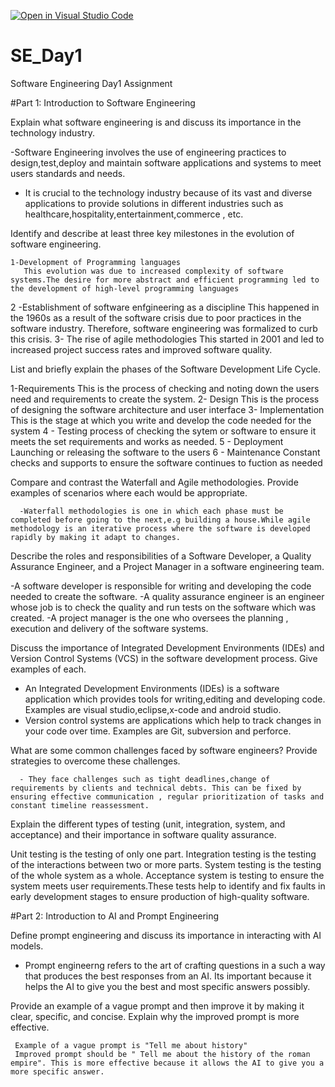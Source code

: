 [![Open in Visual Studio Code](https://classroom.github.com/assets/open-in-vscode-2e0aaae1b6195c2367325f4f02e2d04e9abb55f0b24a779b69b11b9e10269abc.svg)](https://classroom.github.com/online_ide?assignment_repo_id=15575951&assignment_repo_type=AssignmentRepo)
# SE_Day1
Software Engineering Day1 Assignment

#Part 1: Introduction to Software Engineering

Explain what software engineering is and discuss its importance in the technology industry.
  
   -Software Engineering involves the use of engineering practices to design,test,deploy and maintain software applications and systems to meet users standards and needs.
   - It is crucial to the technology industry because of its vast and diverse applications to provide solutions in different industries such as healthcare,hospitality,entertainment,commerce , etc.


Identify and describe at least three key milestones in the evolution of software engineering.
    
    1-Development of Programming languages
       This evolution was due to increased complexity of software systems.The desire for more abstract and efficient programming led to the development of high-level programming languages
    
   2 -Establishment of software enfgineering as a discipline
    This happened in the 1960s as a result of the software crisis due to poor practices in the software industry. Therefore, software engineering was formalized to curb this crisis.
    3- The rise of agile methodologies
       This started in 2001 and led to increased project success rates and improved software quality.

List and briefly explain the phases of the Software Development Life Cycle.
 
  1-Requirements
     This is the process of checking and noting down the users need and requirements to create the system.
  2- Design
     This is the process of designing the software architecture and user interface
  3- Implementation
     This is the stage at which you write and develop the code needed for the system
  4 - Testing
     process of checking the sytem or software to ensure it meets the set requirements and works as needed.
 5 - Deployment
    Launching or releasing the software to the users
 6 - Maintenance
     Constant checks and supports to ensure the software continues to fuction as needed

Compare and contrast the Waterfall and Agile methodologies. Provide examples of scenarios where each would be appropriate.
     
      -Waterfall methodologies is one in which each phase must be completed before going to the next,e.g building a house.While agile methodology is an iterative process where the software is developed rapidly by making it adapt to changes.

Describe the roles and responsibilities of a Software Developer, a Quality Assurance Engineer, and a Project Manager in a software engineering team.
  
  -A software developer is responsible for writing and developing the code needed to create the software.
  -A quality assurance engineer is an engineer whose job is to check the quality and run tests on the software which was created.
  -A project manager is the one who oversees the planning , execution and delivery of the software systems.



Discuss the importance of Integrated Development Environments (IDEs) and Version Control Systems (VCS) in the software development process. Give examples of each.
   
   - An  Integrated Development Environments (IDEs) is a software application which provides tools for writing,editing and developing code. Examples are visual studio,eclipse,x-code and android studio.
   - Version control systems are applications which help to track changes in your code over time. Examples are Git, subversion and perforce.


What are some common challenges faced by software engineers? Provide strategies to overcome these challenges.
     
      - They face challenges such as tight deadlines,change of requirements by clients and technical debts. This can be fixed by ensuring effective communication , regular prioritization of tasks and constant timeline reassessment.


Explain the different types of testing (unit, integration, system, and acceptance) and their importance in software quality assurance.
  
   Unit testing is the testing of only one part. Integration testing is the testing of the interactions between two or more parts. System testing is the testing of the whole system as a whole. Acceptance system is testing to ensure the system meets user requirements.These tests help to identify and fix faults in early development stages to ensure production of high-quality software.

#Part 2: Introduction to AI and Prompt Engineering


Define prompt engineering and discuss its importance in interacting with AI models.
 
   - Prompt engineerng refers to the art of crafting questions in a such a way that produces the best responses from an AI. Its important because it helps the AI to give you the best and most specific answers possibly.

Provide an example of a vague prompt and then improve it by making it clear, specific, and concise. Explain why the improved prompt is more effective.
    
     Example of a vague prompt is "Tell me about history"
     Improved prompt should be " Tell me about the history of the roman empire". This is more effective because it allows the AI to give you a more specific answer.
